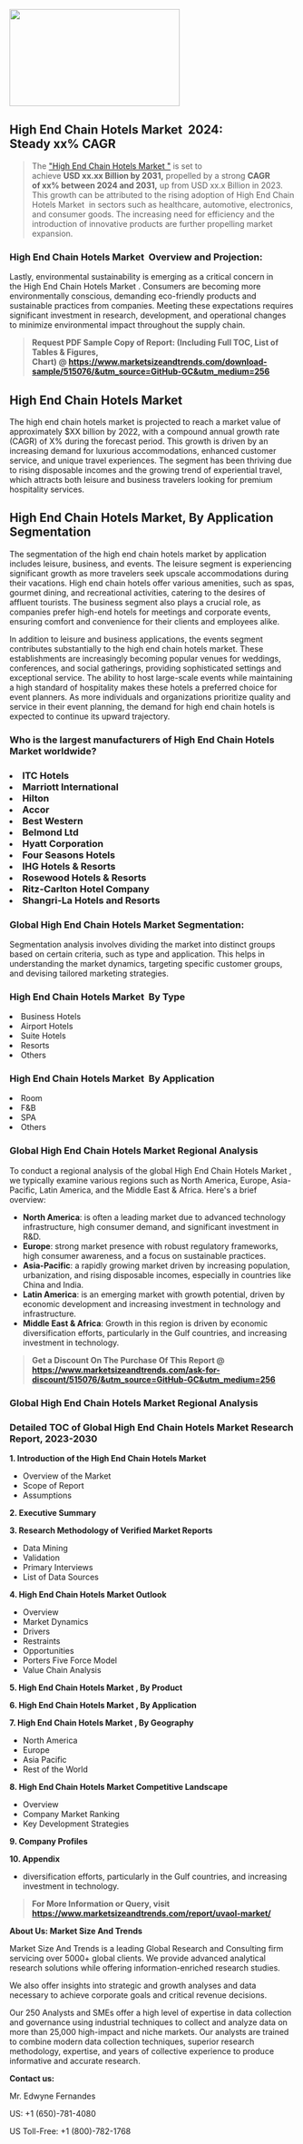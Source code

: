 <p><img class="alignnone size-medium wp-image-20088" src="https://ffe5etoiles.com/wp-content/uploads/2024/12/MST1-300x171.png" alt="" width="300" height="171" /></p><h2 id="ember46" class="ember-view reader-text-block__heading-2">High End Chain Hotels Market &nbsp;2024: Steady&nbsp;xx% CAGR</h2><blockquote id="ember47" class="ember-view reader-text-block__blockquote">The&nbsp;<a class="app-aware-link " href="https://www.marketsizeandtrends.com/download-sample/515076/&utm_source=GitHub-GC&utm_medium=256" target="_blank" data-test-app-aware-link="">"High End Chain Hotels Market "</a>&nbsp;is set to achieve&nbsp;<strong>USD&nbsp;xx.xx&nbsp;Billion by 2031,</strong>&nbsp;propelled by a strong&nbsp;<strong>CAGR of&nbsp;xx% between 2024 and 2031,</strong>&nbsp;up from USD xx.x Billion in 2023. This growth can be attributed to the rising adoption of&nbsp;High End Chain Hotels Market &nbsp;in sectors such as healthcare, automotive, electronics, and consumer goods. The increasing need for efficiency and the introduction of innovative products are further propelling market expansion.</blockquote><h3 id="ember48" class="ember-view reader-text-block__heading-3">High End Chain Hotels Market &nbsp;Overview and Projection:</h3><p id="ember49" class="ember-view reader-text-block__paragraph">Lastly, environmental sustainability is emerging as a critical concern in the&nbsp;High End Chain Hotels Market . Consumers are becoming more environmentally conscious, demanding eco-friendly products and sustainable practices from companies. Meeting these expectations requires significant investment in research, development, and operational changes to minimize environmental impact throughout the supply chain.</p><blockquote id="ember50" class="ember-view reader-text-block__blockquote"><strong>Request PDF Sample Copy of Report: (Including Full TOC, List of Tables &amp; Figures, Chart)&nbsp;@&nbsp;<strong><a href="https://www.marketsizeandtrends.com/download-sample/515076/&utm_source=GitHub-GC&utm_medium=256" target="_blank">https://www.marketsizeandtrends.com/download-sample/515076/&utm_source=GitHub-GC&utm_medium=256</a></strong></strong></blockquote><h3 class=""> <h2>High End Chain Hotels Market</h2><p>The high end chain hotels market is projected to reach a market value of approximately $XX billion by 2022, with a compound annual growth rate (CAGR) of X% during the forecast period. This growth is driven by an increasing demand for luxurious accommodations, enhanced customer service, and unique travel experiences. The segment has been thriving due to rising disposable incomes and the growing trend of experiential travel, which attracts both leisure and business travelers looking for premium hospitality services.</p><h2>High End Chain Hotels Market, By Application Segmentation</h2><p>The segmentation of the high end chain hotels market by application includes leisure, business, and events. The leisure segment is experiencing significant growth as more travelers seek upscale accommodations during their vacations. High end chain hotels offer various amenities, such as spas, gourmet dining, and recreational activities, catering to the desires of affluent tourists. The business segment also plays a crucial role, as companies prefer high-end hotels for meetings and corporate events, ensuring comfort and convenience for their clients and employees alike.</p><p>In addition to leisure and business applications, the events segment contributes substantially to the high end chain hotels market. These establishments are increasingly becoming popular venues for weddings, conferences, and social gatherings, providing sophisticated settings and exceptional service. The ability to host large-scale events while maintaining a high standard of hospitality makes these hotels a preferred choice for event planners. As more individuals and organizations prioritize quality and service in their event planning, the demand for high end chain hotels is expected to continue its upward trajectory.</p></h3><h3 id="" class="">Who is the largest manufacturers of&nbsp;High End Chain Hotels Market worldwide?</h3><h3 class=""></Li><Li>ITC Hotels</Li><Li> Marriott International</Li><Li> Hilton</Li><Li> Accor</Li><Li> Best Western</Li><Li> Belmond Ltd</Li><Li> Hyatt Corporation</Li><Li> Four Seasons Hotels</Li><Li> IHG Hotels & Resorts</Li><Li> Rosewood Hotels & Resorts</Li><Li> Ritz-Carlton Hotel Company</Li><Li> Shangri-La Hotels and Resorts</h3><h3 id="ember53" class="ember-view reader-text-block__heading-3">Global&nbsp;High End Chain Hotels Market Segmentation:</h3><p id="ember54" class="ember-view reader-text-block__paragraph">Segmentation analysis involves dividing the market into distinct groups based on certain criteria, such as type and application. This helps in understanding the market dynamics, targeting specific customer groups, and devising tailored marketing strategies.</p><h3 id="" class="">High End Chain Hotels Market &nbsp;By Type</h3><p></Li><Li>Business Hotels</Li><Li> Airport Hotels</Li><Li> Suite Hotels</Li><Li> Resorts</Li><Li> Others</p><h3 id="" class="">High End Chain Hotels Market &nbsp;By Application</h3><p class=""></Li><Li>Room</Li><Li> F&B</Li><Li> SPA</Li><Li> Others</p><h3 id="ember62" class="ember-view reader-text-block__heading-3">Global High End Chain Hotels Market Regional Analysis</h3><p id="ember63" class="ember-view reader-text-block__paragraph">To conduct a regional analysis of the global High End Chain Hotels Market , we typically examine various regions such as North America, Europe, Asia-Pacific, Latin America, and the Middle East &amp; Africa. Here's a brief overview:</p><ul><li><strong>North America</strong>: is often a leading market due to advanced technology infrastructure, high consumer demand, and significant investment in R&amp;D.</li><li><strong>Europe</strong>: strong market presence with robust regulatory frameworks, high consumer awareness, and a focus on sustainable practices.</li><li><strong>Asia-Pacific</strong>: a rapidly growing market driven by increasing population, urbanization, and rising disposable incomes, especially in countries like China and India.</li><li><strong>Latin America</strong>: is an emerging market with growth potential, driven by economic development and increasing investment in technology and infrastructure.</li><li><strong>Middle East &amp; Africa</strong>: Growth in this region is driven by economic diversification efforts, particularly in the Gulf countries, and increasing investment in technology.</li></ul><blockquote id="ember61" class="ember-view reader-text-block__blockquote"><strong>Get a Discount On The Purchase Of This Report @ <strong><a href="https://html-cleaner.com/" target="">https://www.marketsizeandtrends.com/ask-for-discount/515076/&utm_source=GitHub-GC&utm_medium=256</a></strong></strong></blockquote><h3 id="ember62" class="ember-view reader-text-block__heading-3">Global High End Chain Hotels Market Regional Analysis</h3><h3 id="" class="">Detailed TOC of Global High End Chain Hotels Market Research Report, 2023-2030</h3><p id="" class=""><strong>1. Introduction of the High End Chain Hotels Market </strong></p><ul><li>Overview of the Market</li><li>Scope of Report</li><li>Assumptions</li></ul><p id="" class=""><strong>2. Executive Summary</strong></p><p id="" class=""><strong>3. Research Methodology of Verified Market Reports</strong></p><ul><li>Data Mining</li><li>Validation</li><li>Primary Interviews</li><li>List of Data Sources</li></ul><p id="" class=""><strong>4. High End Chain Hotels Market Outlook</strong></p><ul><li>Overview</li><li>Market Dynamics</li><li>Drivers</li><li>Restraints</li><li>Opportunities</li><li>Porters Five Force Model</li><li>Value Chain Analysis</li></ul><p id="" class=""><strong>5. High End Chain Hotels Market , By Product</strong></p><p id="" class=""><strong>6. High End Chain Hotels Market , By Application</strong></p><p id="" class=""><strong>7. High End Chain Hotels Market , By Geography</strong></p><ul><li>North America</li><li>Europe</li><li>Asia Pacific</li><li>Rest of the World</li></ul><p id="" class=""><strong>8. High End Chain Hotels Market Competitive Landscape</strong></p><ul><li>Overview</li><li>Company Market Ranking</li><li>Key Development Strategies</li></ul><p id="" class=""><strong>9. Company Profiles</strong></p><p id="" class=""><strong>10. Appendix</strong></p><ul><li>diversification efforts, particularly in the Gulf countries, and increasing investment in technology.</li></ul><blockquote id="ember65" class="ember-view reader-text-block__blockquote"><strong>For More Information or Query, visit <strong><strong><a href="https://html-cleaner.com/" target="">https://www.marketsizeandtrends.com/report/uvaol-market/</a></strong></strong></strong></blockquote><p id="" class=""><strong>About Us: Market Size And Trends</strong></p><p id="" class="">Market Size And Trends is a leading Global Research and Consulting firm servicing over 5000+ global clients. We provide advanced analytical research solutions while offering information-enriched research studies.</p><p id="" class="">We also offer insights into strategic and growth analyses and data necessary to achieve corporate goals and critical revenue decisions.</p><p id="" class="">Our 250 Analysts and SMEs offer a high level of expertise in data collection and governance using industrial techniques to collect and analyze data on more than 25,000 high-impact and niche markets. Our analysts are trained to combine modern data collection techniques, superior research methodology, expertise, and years of collective experience to produce informative and accurate research.</p><p id="" class=""><strong>Contact us:</strong></p><p id="" class="">Mr. Edwyne Fernandes</p><p id="" class="">US: +1 (650)-781-4080</p><p id="" class="">US Toll-Free: +1 (800)-782-1768</p>

